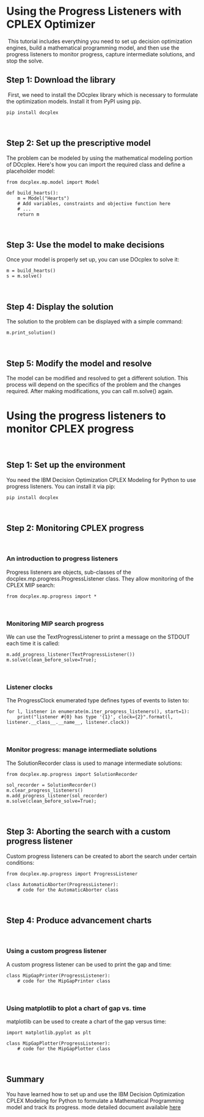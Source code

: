 # Using the Progress Listeners with CPLEX Optimizer
​
This tutorial includes everything you need to set up decision optimization engines, build a mathematical programming model, and then use the progress listeners to monitor progress, capture intermediate solutions, and stop the solve.
​
## Step 1: Download the library
​
First, we need to install the DOcplex library which is necessary to formulate the optimization models. Install it from PyPI using pip.
​
​
```
pip install docplex
```
​
## Step 2: Set up the prescriptive model
The problem can be modeled by using the mathematical modeling portion of DOcplex. Here's how you can import the required class and define a placeholder model:
​
```
from docplex.mp.model import Model
​
def build_hearts():
    m = Model("Hearts")
    # Add variables, constraints and objective function here
    # ...
    return m
```
​
## Step 3: Use the model to make decisions
Once your model is properly set up, you can use DOcplex to solve it:
​
```
m = build_hearts()
s = m.solve()
```
​
## Step 4: Display the solution
The solution to the problem can be displayed with a simple command:
​
```
m.print_solution()
```
​
## Step 5: Modify the model and resolve
The model can be modified and resolved to get a different solution. This process will depend on the specifics of the problem and the changes required. After making modifications, you can call m.solve() again.
​
# Using the progress listeners to monitor CPLEX progress
​
## Step 1: Set up the environment
You need the IBM Decision Optimization CPLEX Modeling for Python to use progress listeners. You can install it via pip:
​
```
pip install docplex
```
​
## Step 2: Monitoring CPLEX progress
​
### An introduction to progress listeners
Progress listeners are objects, sub-classes of the docplex.mp.progress.ProgressListener class. They allow monitoring of the CPLEX MIP search:
​
```
from docplex.mp.progress import *
```
​
### Monitoring MIP search progress
We can use the TextProgressListener to print a message on the STDOUT each time it is called:
​
```
m.add_progress_listener(TextProgressListener())
m.solve(clean_before_solve=True);
```
​
​
### Listener clocks
The ProgressClock enumerated type defines types of events to listen to:
​
```
for l, listener in enumerate(m.iter_progress_listeners(), start=1):
    print("listener #{0} has type '{1}', clock={2}".format(l, listener.__class__.__name__, listener.clock))
```
​
### Monitor progress: manage intermediate solutions
The SolutionRecorder class is used to manage intermediate solutions:
​
```
from docplex.mp.progress import SolutionRecorder
​
sol_recorder = SolutionRecorder()
m.clear_progress_listeners()
m.add_progress_listener(sol_recorder)
m.solve(clean_before_solve=True);
```
​
## Step 3: Aborting the search with a custom progress listener
Custom progress listeners can be created to abort the search under certain conditions:
​
```
from docplex.mp.progress import ProgressListener
​
class AutomaticAborter(ProgressListener):
    # code for the AutomaticAborter class
```
​
## Step 4: Produce advancement charts
​
### Using a custom progress listener
A custom progress listener can be used to print the gap and time:
```
class MipGapPrinter(ProgressListener):
    # code for the MipGapPrinter class
```
​
### Using matplotlib to plot a chart of gap vs. time
matplotlib can be used to create a chart of the gap versus time:
​
```
import matplotlib.pyplot as plt
​
class MipGapPlotter(ProgressListener):
    # code for the MipGapPlotter class
```
​
## Summary
You have learned how to set up and use the IBM Decision Optimization CPLEX Modeling for Python to formulate a Mathematical Programming model and track its progress. mode detailed document available [here](https://github.com/IBMDecisionOptimization/DO-Samples/blob/watson_studio_cloud/jupyter/Watson%20Studio%20Public/Using%20the%20Progress%20Listeners%20with%20CPLEX%20Optimizer.ipynb)
